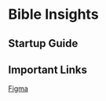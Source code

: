 # Bible Insights

## Startup Guide

## Important Links
[Figma](https://www.figma.com/design/4KHXofKFGrazEyQL2Zz54m/Bible-App?node-id=0-1&node-type=canvas&t=NLDDngZRqHgpYg8F-0)